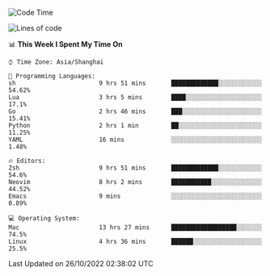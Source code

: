 <!--START_SECTION:waka-->
![Code Time](http://img.shields.io/badge/Code%20Time-942%20hrs%2026%20mins-blue)

![Lines of code](https://img.shields.io/badge/From%20Hello%20World%20I%27ve%20Written-24%20Thousand%20lines%20of%20code-blue)

📊 **This Week I Spent My Time On** 

```text
⌚︎ Time Zone: Asia/Shanghai

💬 Programming Languages: 
sh                       9 hrs 51 mins       █████████████░░░░░░░░░░░░   54.62% 
Lua                      3 hrs 5 mins        ████░░░░░░░░░░░░░░░░░░░░░   17.1% 
Go                       2 hrs 46 mins       ███░░░░░░░░░░░░░░░░░░░░░░   15.41% 
Python                   2 hrs 1 min         ██░░░░░░░░░░░░░░░░░░░░░░░   11.25% 
YAML                     16 mins             ░░░░░░░░░░░░░░░░░░░░░░░░░   1.48%

🔥 Editors: 
Zsh                      9 hrs 51 mins       █████████████░░░░░░░░░░░░   54.6% 
Neovim                   8 hrs 2 mins        ███████████░░░░░░░░░░░░░░   44.52% 
Emacs                    9 mins              ░░░░░░░░░░░░░░░░░░░░░░░░░   0.89%

💻 Operating System: 
Mac                      13 hrs 27 mins      ██████████████████░░░░░░░   74.5% 
Linux                    4 hrs 36 mins       ██████░░░░░░░░░░░░░░░░░░░   25.5%

```


 Last Updated on 26/10/2022 02:38:02 UTC
<!--END_SECTION:waka-->
